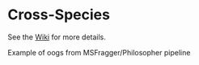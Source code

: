 # Cross-Species

See the [Wiki](https://github.com/Integrative-Longevity-Omics/Cross-Species/wiki) for more details.

Example of oogs from MSFragger/Philosopher pipeline 
